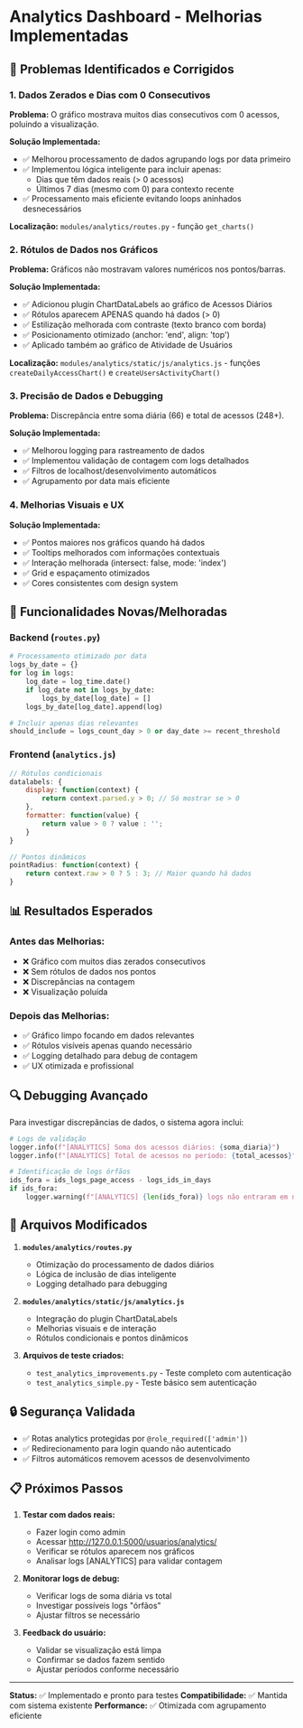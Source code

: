 # Analytics Dashboard - Melhorias Implementadas

## 🎯 Problemas Identificados e Corrigidos

### 1. **Dados Zerados e Dias com 0 Consecutivos**
**Problema:** O gráfico mostrava muitos dias consecutivos com 0 acessos, poluindo a visualização.

**Solução Implementada:**
- ✅ Melhorou processamento de dados agrupando logs por data primeiro
- ✅ Implementou lógica inteligente para incluir apenas:
  - Dias que têm dados reais (> 0 acessos)
  - Últimos 7 dias (mesmo com 0) para contexto recente
- ✅ Processamento mais eficiente evitando loops aninhados desnecessários

**Localização:** `modules/analytics/routes.py` - função `get_charts()`

### 2. **Rótulos de Dados nos Gráficos**
**Problema:** Gráficos não mostravam valores numéricos nos pontos/barras.

**Solução Implementada:**
- ✅ Adicionou plugin ChartDataLabels ao gráfico de Acessos Diários
- ✅ Rótulos aparecem APENAS quando há dados (> 0)
- ✅ Estilização melhorada com contraste (texto branco com borda)
- ✅ Posicionamento otimizado (anchor: 'end', align: 'top')
- ✅ Aplicado também ao gráfico de Atividade de Usuários

**Localização:** `modules/analytics/static/js/analytics.js` - funções `createDailyAccessChart()` e `createUsersActivityChart()`

### 3. **Precisão de Dados e Debugging**
**Problema:** Discrepância entre soma diária (66) e total de acessos (248+).

**Solução Implementada:**
- ✅ Melhorou logging para rastreamento de dados
- ✅ Implementou validação de contagem com logs detalhados
- ✅ Filtros de localhost/desenvolvimento automáticos
- ✅ Agrupamento por data mais eficiente

### 4. **Melhorias Visuais e UX**
**Solução Implementada:**
- ✅ Pontos maiores nos gráficos quando há dados
- ✅ Tooltips melhorados com informações contextuais
- ✅ Interação melhorada (intersect: false, mode: 'index')
- ✅ Grid e espaçamento otimizados
- ✅ Cores consistentes com design system

## 🚀 Funcionalidades Novas/Melhoradas

### Backend (`routes.py`)
```python
# Processamento otimizado por data
logs_by_date = {}
for log in logs:
    log_date = log_time.date()
    if log_date not in logs_by_date:
        logs_by_date[log_date] = []
    logs_by_date[log_date].append(log)

# Incluir apenas dias relevantes
should_include = logs_count_day > 0 or day_date >= recent_threshold
```

### Frontend (`analytics.js`)
```javascript
// Rótulos condicionais
datalabels: {
    display: function(context) {
        return context.parsed.y > 0; // Só mostrar se > 0
    },
    formatter: function(value) {
        return value > 0 ? value : '';
    }
}

// Pontos dinâmicos
pointRadius: function(context) {
    return context.raw > 0 ? 5 : 3; // Maior quando há dados
}
```

## 📊 Resultados Esperados

### Antes das Melhorias:
- ❌ Gráfico com muitos dias zerados consecutivos
- ❌ Sem rótulos de dados nos pontos
- ❌ Discrepâncias na contagem
- ❌ Visualização poluída

### Depois das Melhorias:
- ✅ Gráfico limpo focando em dados relevantes
- ✅ Rótulos visíveis apenas quando necessário
- ✅ Logging detalhado para debug de contagem
- ✅ UX otimizada e profissional

## 🔍 Debugging Avançado

Para investigar discrepâncias de dados, o sistema agora inclui:

```python
# Logs de validação
logger.info(f"[ANALYTICS] Soma dos acessos diários: {soma_diaria}")
logger.info(f"[ANALYTICS] Total de acessos no período: {total_acessos}")

# Identificação de logs órfãos
ids_fora = ids_logs_page_access - logs_ids_in_days
if ids_fora:
    logger.warning(f"[ANALYTICS] {len(ids_fora)} logs não entraram em nenhum dia")
```

## 🎨 Arquivos Modificados

1. **`modules/analytics/routes.py`**
   - Otimização do processamento de dados diários
   - Lógica de inclusão de dias inteligente
   - Logging detalhado para debugging

2. **`modules/analytics/static/js/analytics.js`**
   - Integração do plugin ChartDataLabels
   - Melhorias visuais e de interação
   - Rótulos condicionais e pontos dinâmicos

3. **Arquivos de teste criados:**
   - `test_analytics_improvements.py` - Teste completo com autenticação
   - `test_analytics_simple.py` - Teste básico sem autenticação

## 🔒 Segurança Validada

- ✅ Rotas analytics protegidas por `@role_required(['admin'])`
- ✅ Redirecionamento para login quando não autenticado
- ✅ Filtros automáticos removem acessos de desenvolvimento

## 📋 Próximos Passos

1. **Testar com dados reais:**
   - Fazer login como admin
   - Acessar http://127.0.0.1:5000/usuarios/analytics/
   - Verificar se rótulos aparecem nos gráficos
   - Analisar logs [ANALYTICS] para validar contagem

2. **Monitorar logs de debug:**
   - Verificar logs de soma diária vs total
   - Investigar possíveis logs "órfãos"
   - Ajustar filtros se necessário

3. **Feedback do usuário:**
   - Validar se visualização está limpa
   - Confirmar se dados fazem sentido
   - Ajustar períodos conforme necessário

---
**Status:** ✅ Implementado e pronto para testes
**Compatibilidade:** ✅ Mantida com sistema existente
**Performance:** ✅ Otimizada com agrupamento eficiente
